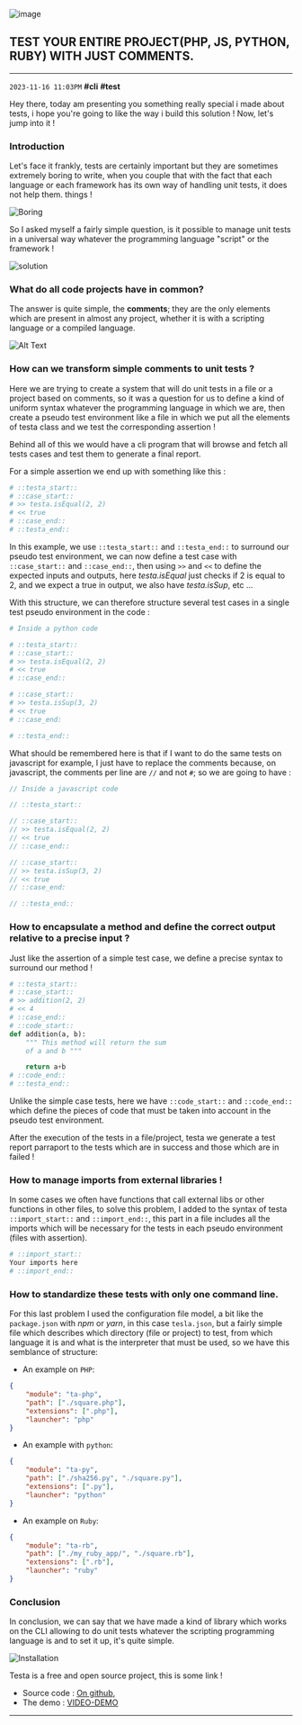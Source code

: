 ![image](https://dev-to-uploads.s3.amazonaws.com/uploads/articles/jldl9kw57wv3z0be076q.jpg)

## TEST YOUR ENTIRE PROJECT(PHP, JS, PYTHON, RUBY) WITH JUST COMMENTS.
-----------
`2023-11-16 11:03PM` **#cli** **#test**

Hey there, today am presenting you something really special i made about tests, i hope you're going to like the way i build this solution !
Now, let's jump into it !

### Introduction

Let's face it frankly, tests are certainly important but they are sometimes extremely boring to write, when you couple that with the fact that each language or each framework has its own way of handling unit tests, it does not help them. things !

![Boring](https://dev-to-uploads.s3.amazonaws.com/uploads/articles/h72carv0ynad6ea928d3.jpg)

So I asked myself a fairly simple question, is it possible to manage unit tests in a universal way whatever the programming language "script" or the framework !

![solution](https://dev-to-uploads.s3.amazonaws.com/uploads/articles/cxyf4p6apcay5uk6te25.gif)


### What do all code projects have in common?

The answer is quite simple, the **comments**; they are the only elements which are present in almost any project, whether it is with a scripting language or a compiled language.

![Alt Text](https://dev-to-uploads.s3.amazonaws.com/uploads/articles/chvjhuof79i1u2cgn8h9.png)


### How can we transform simple comments to unit tests ?

Here we are trying to create a system that will do unit tests in a file or a project based on comments, so it was a question for us to define a kind of uniform syntax whatever the programming language in which we are, then create a pseudo test environment like a file in which we put all the elements of testa class and we test the corresponding assertion !

Behind all of this we would have a cli program that will browse and fetch all tests cases and test them to generate a final report.

For a simple assertion we end up with something like this :

```python
# ::testa_start::
# ::case_start::
# >> testa.isEqual(2, 2)
# << true
# ::case_end::
# ::testa_end::
```
In this example, we use `::testa_start::` and `::testa_end::` to surround our pseudo test environment, we can now define a test case with `::case_start::` and `::case_end::`, then using `>>` and `<<` to define the expected inputs and outputs, here *testa.isEqual* just checks if 2 is equal to 2, and we expect a true in output, we also have *testa.isSup*, etc ...

With this structure, we can therefore structure several test cases in a single test pseudo environment in the code :
```python
# Inside a python code

# ::testa_start::
# ::case_start::
# >> testa.isEqual(2, 2)
# << true
# ::case_end::

# ::case_start::
# >> testa.isSup(3, 2)
# << true
# ::case_end:

# ::testa_end::
```

What should be remembered here is that if I want to do the same tests on javascript for example, I just have to replace the comments because, on javascript, the comments per line are `//` and not `#`; so we are going to have :

```javascript
// Inside a javascript code

// ::testa_start::

// ::case_start::
// >> testa.isEqual(2, 2)
// << true
// ::case_end::

// ::case_start::
// >> testa.isSup(3, 2)
// << true
// ::case_end:

// ::testa_end::
```

### How to encapsulate a method and define the correct output relative to a precise input ?

Just like the assertion of a simple test case, we define a precise syntax to surround our method !
```python
# ::testa_start::
# ::case_start::
# >> addition(2, 2)
# << 4
# ::case_end::
# ::code_start::
def addition(a, b):
    """ This method will return the sum
    of a and b """

    return a+b
# ::code_end::
# ::testa_end::
```
Unlike the simple case tests, here we have `::code_start::` and `::code_end::` which define the pieces of code that must be taken into account in the pseudo test environment.

After the execution of the tests in a file/project, testa we generate a test report parraport to the tests which are in success and those which are in failed !


### How to manage imports from external libraries !

In some cases we often have functions that call external libs or other functions in other files, to solve this problem, I added to the syntax of testa `::import_start::` and `::import_end::`, this part in a file includes all the imports which will be necessary for the tests in each pseudo environment (files with assertion).

```python
# ::import_start::
Your imports here
# ::import_end::
```


### How to standardize these tests with only one command line.

For this last problem I used the configuration file model, a bit like the `package.json` with *npm* or *yarn*, in this case `tesla.json`, but a fairly simple file which describes which directory (file or project) to test, from which language it is and what is the interpreter that must be used, so we have this semblance of structure:

- An example on `PHP`:
```json
{
    "module": "ta-php",
    "path": ["./square.php"],
    "extensions": [".php"],
    "launcher": "php"
}
```
- An example with `python`:
```json
{
    "module": "ta-py",
    "path": ["./sha256.py", "./square.py"],
    "extensions": [".py"],
    "launcher": "python"
}
```
- An example on `Ruby`:
```json
{
    "module": "ta-rb",
    "path": ["./my_ruby_app/", "./square.rb"],
    "extensions": [".rb"],
    "launcher": "ruby"
}
```


### Conclusion

In conclusion, we can say that we have made a kind of library which works on the CLI allowing to do unit tests whatever the scripting programming language is and to set it up, it's quite simple.

![Installation](https://dev-to-uploads.s3.amazonaws.com/uploads/articles/gjrsd1fvk4zgz5q832wa.png)

Testa is a free and open source project, this is some link !
- Source code : [On github](https://github.com/Sanix-Darker/testa),
- The demo : [VIDEO-DEMO](https://www.loom.com/share/6d691436356a48ad9ac3ba768459f883)

-----------
